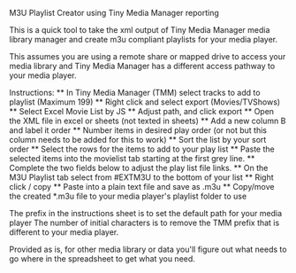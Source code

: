 M3U Playlist Creator using Tiny Media Manager reporting

This is a quick tool to take the xml output of Tiny Media Manager media library manager and 
create m3u compliant playlists for your media player.

This assumes you are using a remote share or mapped drive to access your media library and Tiny Media Manager has a different access pathway to your media player.

Instructions:
** In Tiny Media Manager (TMM) select tracks to add to playlist (Maximum 199)
** Right click and select export (Movies/TVShows)
** Select Excel Movie List by JS
** Adjust path, and click export
** Open the XML file in excel or sheets (not texted in sheets)
** Add a new column B and label it order
** Number items in desired play order (or not but this column needs to be added for this to work)
** Sort the list by your sort order
** Select the rows for the items to add to your play list
** Paste the selected items into the movielist tab starting at the first grey line.
** Complete the two fields below to adjust the play list file links.
** On the M3U Playlist tab select from #EXTM3U to the bottom of your list
** Right click / copy
** Paste into a plain text file and save as <name>.m3u
** Copy/move the created *.m3u file to your media player's playlist folder to use
	
The prefix in the instructions sheet is to set the default path for your media player
The number of initial characters is to remove the TMM prefix that is different to your media player.

Provided as is, for other media library or data you'll figure out what needs to go where in the spreadsheet to get what you need.